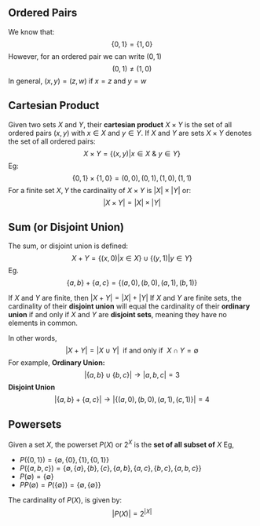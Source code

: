 ## Ordered Pairs
We know that:
$$
\{0,1\} = \{1,0\}
$$
However, for an ordered pair we can write $(0,1)$
$$
(0,1) \neq (1,0)
$$
In general, $(x,y) =(z,w)~\text{if}~x=z~\text{and}~y=w$


## Cartesian Product
Given two sets $X$ and $Y$, their **cartesian product** $X\times Y$ is the set of all ordered pairs $(x,y)$ with $x \in X$ and $y \in Y$.
If $X$ and $Y$ are sets $X \times Y$ denotes the set of all ordered pairs:
$$
X \times Y = \{(x,y)|x \in X ~ \& ~ y \in Y\}
$$
Eg:
$$
\{0,1\} \times \{1,0\} = (0,0), (0,1), (1,0), (1,1)
$$
For a finite set $X,Y$ the cardinality of $X \times Y$ is $|X| \times |Y|$
or:
$$
|X \times Y| = |X| \times |Y|
$$
## Sum (or Disjoint Union)
The sum, or disjoint union is defined:
$$
X + Y = \{ (x,0) | x \in X \} \cup \{ (y,1) | y \in Y \}
$$
Eg.
$$
\{ a,b \} + \{ a,c \} = \{ (a,0),(b,0),(a,1), (b,1) \}
$$

If $X$ and $Y$ are finite, then $|X+Y| = |X| + |Y|$
If $X$ and $Y$ are finite sets, the cardinality of their **disjoint union** will equal the cardinality of their **ordinary union** if and only if $X$ and $Y$ are **disjoint sets**, meaning they have no elements in common.

In other words,
$$
|X+Y| = |X \cup Y|~~\text{if and only if}~~X\cap Y = \emptyset
$$
For example,
**Ordinary Union:**
$$
|\{ a,b \} \cup \{ b,c \}| \to |{a,b,c}| = 3
$$
**Disjoint Union**
$$
|\{ a,b \} + \{ a,c \}| \to |\{ (a,0),(b,0), (a,1),(c,1) \}| = 4
$$
## Powersets
Given a set $X$, the powerset $P(X)$ or $2^X$ is the **set of all subset of**  $X$
Eg,
- $P(\{ 0,1 \}) = \{ \emptyset, \{ 0 \},\{ 1 \}, \{ 0,1 \} \}$
- $P(\{ a,b,c \}) = \{ \emptyset, \{ a \}, \{ b \}, \{ c \}, \{ a,b \}, \{ a,c \}, \{ b,c \}, \{ a,b,c \} \}$
- $P(\emptyset) = \{ \emptyset \}$
- $PP(\emptyset) = P(\{ \emptyset \}) = \{ \emptyset, \{ \emptyset \} \}$

The cardinality of $P(X)$, is given by:
$$
|P(X)| = 2^{|X|}
$$
